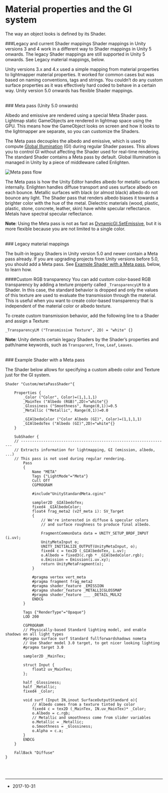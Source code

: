 # Material properties and the GI system

The way an object looks is defined by its Shader. 

###Legacy and current Shader mappings
Shader mappings in Unity versions 3 and 4 work in a different way to Shader mappings in Unity 5 onwards. The legacy Shader mappings are still supported in Unity 5 onwards. See Legacy material mappings, below.

Unity versions 3.x and 4.x used a simple mapping from material properties to lightmapper material properties. It worked for common cases but was based on naming conventions, tags and strings. You couldn’t do any custom surface properties as it was effectively hard coded to behave in a certain way. Unity version 5.0 onwards has flexible Shader mappings.

<br/>
### Meta pass (Unity 5.0 onwards)

Albedo and emissive are rendered using a special Meta Shader pass. Lightmap static GameObjects are rendered in lightmap space using the GPU. This means how the GameObject looks on screen and how it looks to the lightmapper are separate, so you can customize the Shaders.

The Meta pass decouples the albedo and emissive, which is used to compute [Global Illumination](GIIntro) (GI) during regular Shader passes. This allows you to control GI without affecting the Shader used for real-time rendering. The standard Shader contains a Meta pass by default. Global Illumination is managed in Unity by a piece of middleware called Enlighten.

![Meta pass flow](../uploads/Main/metapass.png)

The Meta pass is how the Unity Editor handles albedo for metallic surfaces internally. Enlighten handles diffuse transport and uses surface albedo on each bounce. Metallic surfaces with black (or almost black) albedo do not bounce any light. The Shader pass that renders albedo biases it towards a brighter color with the hue of the metal. Dielectric materials (wood, plastic, plastic, stone, concrete, leather, skin) have white specular reflectance. Metals have spectral specular reflectance.

**Note**: Using the Meta pass is not as fast as [DynamicGI.SetEmissive](http://docs.unity3d.com/ScriptReference/DynamicGI.SetEmissive.html), but it is more flexible because you are not limited to a single color.

<br/>
### Legacy material mappings

The built-in legacy Shaders in Unity version 5.0 and newer contain a Meta pass already. If you are upgrading projects from Unity versions before 5.0, you should add a Meta pass. See [Example Shader with a Meta pass](#ExampleMetaPass), below, to learn how.



####Custom RGB transparency
You can add custom color-based RGB transparency by adding a texture property called `_TransparencyLM` to a Shader. In this case, the standard behavior is dropped and only the values of this texture are used to evaluate the transmission through the material. This is useful when you want to create color-based transparency that is independent of the material color or albedo texture.

To create custom transmission behavior, add the following line to a Shader and assign a Texture:

``` _TransparencyLM ("Transmissive Texture", 2D) = "white" {} ```

**Note**: Unity detects certain legacy Shaders by the Shader’s properties and path/name keywords, such as `Transparent`, `Tree`, `Leaf`, `Leaves`.


<br/>
<a name="ExampleMetaPass"></a>
### Example Shader with a Meta pass

The Shader below allows for specifying a custom albedo color and Texture just for the GI system.

````
Shader "Custom/metaPassShader"{
 
    Properties {
        _Color ("Color", Color)=(1,1,1,1)
        _MainTex ("Albedo (RGB)",2D)="white"{}
        _Glossiness ("Smoothness", Range(0,1))=0.5
        _Metallic ("Metallic", Range(0,1))=0.0
 
        _GIAlbedoColor ("Color Albedo (GI)", Color)=(1,1,1,1)
        _GIAlbedoTex ("Albedo (GI)",2D)="white"{}
    }
 
    SubShader {
    // ------------------------------------------------------------------
    // Extracts information for lightmapping, GI (emission, albedo, ...)
    // This pass is not used during regular rendering.
        Pass
        {
            Name "META"
            Tags {"LightMode"="Meta"}
            Cull Off
            CGPROGRAM
 
            #include"UnityStandardMeta.cginc"
 
            sampler2D _GIAlbedoTex;
            fixed4 _GIAlbedoColor;
            float4 frag_meta2 (v2f_meta i): SV_Target
            {
                // We're interested in diffuse & specular colors
                // and surface roughness to produce final albedo.
               
                FragmentCommonData data = UNITY_SETUP_BRDF_INPUT (i.uv);
                UnityMetaInput o;
                UNITY_INITIALIZE_OUTPUT(UnityMetaInput, o);
                fixed4 c = tex2D (_GIAlbedoTex, i.uv);
                o.Albedo = fixed3(c.rgb * _GIAlbedoColor.rgb);
                o.Emission = Emission(i.uv.xy);
                return UnityMetaFragment(o);
            }
           
            #pragma vertex vert_meta
            #pragma fragment frag_meta2
            #pragma shader_feature _EMISSION
            #pragma shader_feature _METALLICGLOSSMAP
            #pragma shader_feature ___ _DETAIL_MULX2
            ENDCG
        }
       
        Tags {"RenderType"="Opaque"}
        LOD 200
 
        CGPROGRAM
        // Physically-based Standard lighting model, and enable shadows on all light types
        #pragma surface surf Standard fullforwardshadows nometa
        // Use Shader model 3.0 target, to get nicer looking lighting
        #pragma target 3.0
 
        sampler2D _MainTex;
 
        struct Input {
            float2 uv_MainTex;
        };
       
        half _Glossiness;
        half _Metallic;
        fixed4 _Color;
       
        void surf (Input IN,inout SurfaceOutputStandard o){
            // Albedo comes from a texture tinted by color
            fixed4 c = tex2D (_MainTex, IN.uv_MainTex)* _Color;
            o.Albedo = c.rgb;
            // Metallic and smoothness come from slider variables
            o.Metallic = _Metallic;
            o.Smoothness = _Glossiness;
            o.Alpha = c.a;
        }
        ENDCG
    }
 
    FallBack "Diffuse"
}
````

<br/><br/>

------
*  <span class="page-edit">2017-10-31  <!-- include IncludeTextAmendPageSomeEdit --></span>


